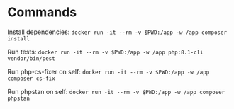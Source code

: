 # Commands

Install dependencies:
`docker run -it --rm -v $PWD:/app -w /app composer install`

Run tests:
`docker run -it --rm -v $PWD:/app -w /app php:8.1-cli vendor/bin/pest`

Run php-cs-fixer on self:
`docker run -it --rm -v $PWD:/app -w /app composer cs-fix`

Run phpstan on self:
`docker run -it --rm -v $PWD:/app -w /app composer phpstan`
